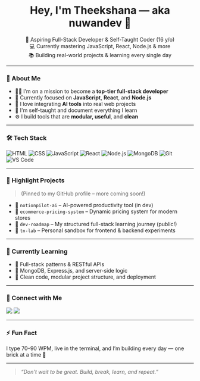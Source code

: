 <!-- README.md for nuwandev -->

<h1 align="center">Hey, I'm Theekshana — aka nuwandev 👋</h1>

<p align="center">
  🚀 Aspiring Full-Stack Developer & Self-Taught Coder (16 y/o) <br/>
  💻 Currently mastering JavaScript, React, Node.js & more <br/>
  📚 Building real-world projects & learning every single day
</p>

---

### 🧠 About Me

- 👨‍💻 I’m on a mission to become a **top-tier full-stack developer**
- 🧱 Currently focused on **JavaScript**, **React**, and **Node.js**
- 🤖 I love integrating **AI tools** into real web projects
- 🌱 I'm self-taught and document everything I learn
- ⚙️ I build tools that are **modular, useful**, and **clean**

---

### 🛠️ Tech Stack

![HTML](https://img.shields.io/badge/-HTML5-E34F26?logo=html5&logoColor=fff&style=flat)
![CSS](https://img.shields.io/badge/-CSS3-1572B6?logo=css3&logoColor=fff&style=flat)
![JavaScript](https://img.shields.io/badge/-JavaScript-F7DF1E?logo=javascript&logoColor=000&style=flat)
![React](https://img.shields.io/badge/-React-61DAFB?logo=react&logoColor=000&style=flat)
![Node.js](https://img.shields.io/badge/-Node.js-339933?logo=node.js&logoColor=fff&style=flat)
![MongoDB](https://img.shields.io/badge/-MongoDB-47A248?logo=mongodb&logoColor=fff&style=flat)
![Git](https://img.shields.io/badge/-Git-F05032?logo=git&logoColor=fff&style=flat)
![VS Code](https://img.shields.io/badge/-VS%20Code-007ACC?logo=visual-studio-code&logoColor=fff&style=flat)

---

### 📌 Highlight Projects

> (Pinned to my GitHub profile – more coming soon!)

- 🔧 `notionpilot-ai` – AI-powered productivity tool (in dev)
- 💸 `ecommerce-pricing-system` – Dynamic pricing system for modern stores
- 📘 `dev-roadmap` – My structured full-stack learning journey (public!)
- 🧪 `tn-lab` – Personal sandbox for frontend & backend experiments

---

### 🌱 Currently Learning

- 🔹 Full-stack patterns & RESTful APIs
- 🔹 MongoDB, Express.js, and server-side logic
- 🔹 Clean code, modular project structure, and deployment

---

### 🔗 Connect with Me

<p>
  <a href="https://github.com/nuwandev" target="_blank"><img src="https://img.shields.io/badge/GitHub-100000?style=flat&logo=github&logoColor=white"/></a>
  <a href="https://linkedin.com/in/theekshana" target="_blank"><img src="https://img.shields.io/badge/LinkedIn-0077B5?style=flat&logo=linkedin&logoColor=white"/></a>
  <!-- Add your blog or portfolio link here when ready -->
</p>

---

### ⚡ Fun Fact
I type 70–90 WPM, live in the terminal, and I’m building every day — one brick at a time 💪

---

> *“Don’t wait to be great. Build, break, learn, and repeat.”*


